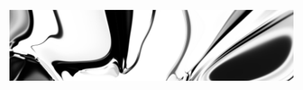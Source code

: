 [![neuralart][thumbnail]][link]

[thumbnail]: https://github.com/dstein64/dstein64/blob/neuralart_202101152238/neuralart-thumbnail.jpg?raw=true
[link]: https://github.com/dstein64/dstein64/blob/neuralart_202101152238/neuralart.png?raw=true
